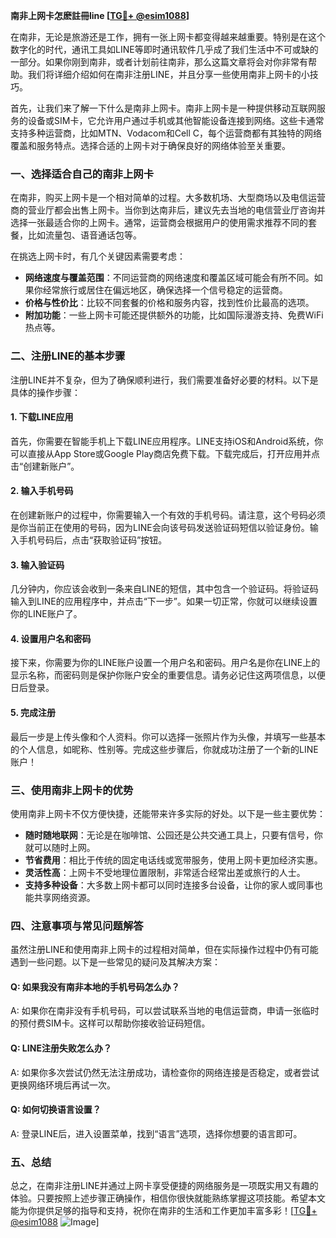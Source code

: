 **南非上网卡怎麽註冊line [[TG💪+ @esim1088](https://t.me/s/esim1088)]**

在南非，无论是旅游还是工作，拥有一张上网卡都变得越来越重要。特别是在这个数字化的时代，通讯工具如LINE等即时通讯软件几乎成了我们生活中不可或缺的一部分。如果你刚到南非，或者计划前往南非，那么这篇文章将会对你非常有帮助。我们将详细介绍如何在南非注册LINE，并且分享一些使用南非上网卡的小技巧。

首先，让我们来了解一下什么是南非上网卡。南非上网卡是一种提供移动互联网服务的设备或SIM卡，它允许用户通过手机或其他智能设备连接到网络。这些卡通常支持多种运营商，比如MTN、Vodacom和Cell C，每个运营商都有其独特的网络覆盖和服务特点。选择合适的上网卡对于确保良好的网络体验至关重要。

### 一、选择适合自己的南非上网卡

在南非，购买上网卡是一个相对简单的过程。大多数机场、大型商场以及电信运营商的营业厅都会出售上网卡。当你到达南非后，建议先去当地的电信营业厅咨询并选择一张最适合你的上网卡。通常，运营商会根据用户的使用需求推荐不同的套餐，比如流量包、语音通话包等。

在挑选上网卡时，有几个关键因素需要考虑：
- **网络速度与覆盖范围**：不同运营商的网络速度和覆盖区域可能会有所不同。如果你经常旅行或居住在偏远地区，确保选择一个信号稳定的运营商。
- **价格与性价比**：比较不同套餐的价格和服务内容，找到性价比最高的选项。
- **附加功能**：一些上网卡可能还提供额外的功能，比如国际漫游支持、免费WiFi热点等。

### 二、注册LINE的基本步骤

注册LINE并不复杂，但为了确保顺利进行，我们需要准备好必要的材料。以下是具体的操作步骤：

#### 1. 下载LINE应用
首先，你需要在智能手机上下载LINE应用程序。LINE支持iOS和Android系统，你可以直接从App Store或Google Play商店免费下载。下载完成后，打开应用并点击“创建新账户”。

#### 2. 输入手机号码
在创建新账户的过程中，你需要输入一个有效的手机号码。请注意，这个号码必须是你当前正在使用的号码，因为LINE会向该号码发送验证码短信以验证身份。输入手机号码后，点击“获取验证码”按钮。

#### 3. 输入验证码
几分钟内，你应该会收到一条来自LINE的短信，其中包含一个验证码。将验证码输入到LINE的应用程序中，并点击“下一步”。如果一切正常，你就可以继续设置你的LINE账户了。

#### 4. 设置用户名和密码
接下来，你需要为你的LINE账户设置一个用户名和密码。用户名是你在LINE上的显示名称，而密码则是保护你账户安全的重要信息。请务必记住这两项信息，以便日后登录。

#### 5. 完成注册
最后一步是上传头像和个人资料。你可以选择一张照片作为头像，并填写一些基本的个人信息，如昵称、性别等。完成这些步骤后，你就成功注册了一个新的LINE账户！

### 三、使用南非上网卡的优势

使用南非上网卡不仅方便快捷，还能带来许多实际的好处。以下是一些主要优势：

- **随时随地联网**：无论是在咖啡馆、公园还是公共交通工具上，只要有信号，你就可以随时上网。
- **节省费用**：相比于传统的固定电话线或宽带服务，使用上网卡更加经济实惠。
- **灵活性高**：上网卡不受地理位置限制，非常适合经常出差或旅行的人士。
- **支持多种设备**：大多数上网卡都可以同时连接多台设备，让你的家人或同事也能共享网络资源。

### 四、注意事项与常见问题解答

虽然注册LINE和使用南非上网卡的过程相对简单，但在实际操作过程中仍有可能遇到一些问题。以下是一些常见的疑问及其解决方案：

#### Q: 如果我没有南非本地的手机号码怎么办？
A: 如果你在南非没有手机号码，可以尝试联系当地的电信运营商，申请一张临时的预付费SIM卡。这样可以帮助你接收验证码短信。

#### Q: LINE注册失败怎么办？
A: 如果你多次尝试仍然无法注册成功，请检查你的网络连接是否稳定，或者尝试更换网络环境后再试一次。

#### Q: 如何切换语言设置？
A: 登录LINE后，进入设置菜单，找到“语言”选项，选择你想要的语言即可。

### 五、总结

总之，在南非注册LINE并通过上网卡享受便捷的网络服务是一项既实用又有趣的体验。只要按照上述步骤正确操作，相信你很快就能熟练掌握这项技能。希望本文能为你提供足够的指导和支持，祝你在南非的生活和工作更加丰富多彩！[[TG💪+ @esim1088](https://t.me/s/esim1088) ![Image](https://i.postimg.cc/4NQfJmqS/Snipaste-2025-05-13-00-14-12.png)]